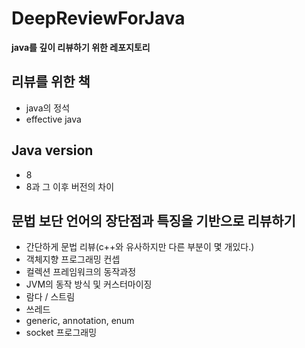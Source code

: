 # DeepReviewForJava

**java를 깊이 리뷰하기 위한 레포지토리**

## 리뷰를 위한 책

+ java의 정석
+ effective java

## Java version

+ 8
+ 8과 그 이후 버전의 차이

## 문법 보단 언어의 장단점과 특징을 기반으로 리뷰하기

+ 간단하게 문법 리뷰(c++와 유사하지만 다른 부분이 몇 개있다.)
+ 객체지향 프로그래밍 컨셉
+ 컬렉션 프레임워크의 동작과정
+ JVM의 동작 방식 및 커스터마이징
+ 람다 / 스트림
+ 쓰레드
+ generic, annotation, enum
+ socket 프로그래밍
